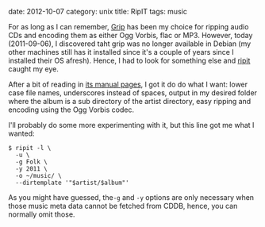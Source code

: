 date:    2012-10-07
category: unix
title: RipIT
tags: music

For as long as I can remember, <a
href="http://nostatic.org/grip">Grip</a> has been my choice for
ripping audio CDs and encoding them as either Ogg Vorbis, flac
or MP3. However, today (2011-09-06), I discovered taht grip was
no longer available in Debian (my other machines still has it
installed since it's a couple of years since I installed their
OS afresh). Hence, I had to look for something else and <a
href="http://www.suwald.com/ripit/news.php">ripit</a> caught my
eye.


After a bit of reading in <a
href="http://www.digipedia.pl/man/doc/view/ripit.1/">its manual
pages</a>, I got it do do what I want: lower case file names,
underscores instead of spaces, output in my desired folder where
the album is a sub directory of the artist directory, easy
ripping and encoding using the Ogg Vorbis codec.


I'll probably do some more experimenting with it, but this line
got me what I wanted:

```
$ ripit -l \
  -u \
  -g Folk \
  -y 2011 \
  -o ~/music/ \
  --dirtemplate '"$artist/$album"'
```

As you might have guessed, the```-g``` and
```-y``` options are only necessary when those music meta
data cannot be fetched from CDDB, hence, you can normally omit
those.

